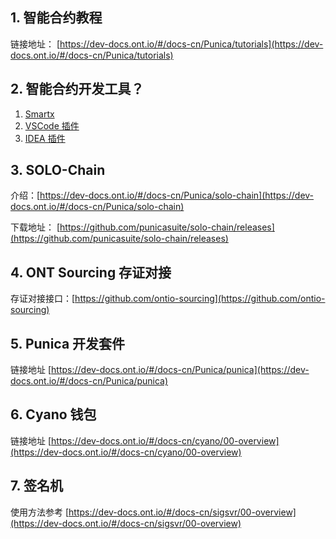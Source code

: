

## 1. 智能合约教程

链接地址： [https://dev-docs.ont.io/#/docs-cn/Punica/tutorials](https://dev-docs.ont.io/#/docs-cn/Punica/tutorials)

## 2. 智能合约开发工具？

1. [Smartx](https://smartx.ont.io/#/)
2. [VSCode 插件](https://dev-docs.ont.io/#/docs-cn/Punica/sc-extension)
3. [IDEA 插件](https://dev-docs.ont.io/#/docs-cn/Punica/sc-idea-extension)


## 3. SOLO-Chain

介绍：[https://dev-docs.ont.io/#/docs-cn/Punica/solo-chain](https://dev-docs.ont.io/#/docs-cn/Punica/solo-chain)

下载地址： [https://github.com/punicasuite/solo-chain/releases](https://github.com/punicasuite/solo-chain/releases)


## 4. ONT Sourcing 存证对接

存证对接接口：[https://github.com/ontio-sourcing](https://github.com/ontio-sourcing)

## 5. Punica 开发套件

链接地址 [https://dev-docs.ont.io/#/docs-cn/Punica/punica](https://dev-docs.ont.io/#/docs-cn/Punica/punica)

## 6. Cyano 钱包

链接地址 [https://dev-docs.ont.io/#/docs-cn/cyano/00-overview](https://dev-docs.ont.io/#/docs-cn/cyano/00-overview)


## 7. 签名机

使用方法参考 [https://dev-docs.ont.io/#/docs-cn/sigsvr/00-overview](https://dev-docs.ont.io/#/docs-cn/sigsvr/00-overview)

